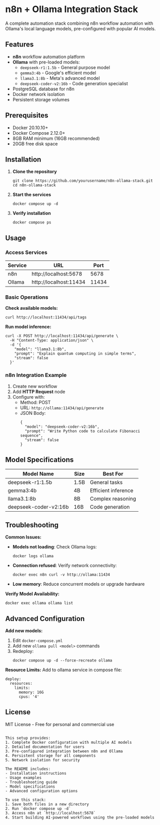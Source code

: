 # n8n + Ollama Integration Stack

A complete automation stack combining n8n workflow automation with Ollama's local language models, pre-configured with popular AI models.

## Features

- **n8n** workflow automation platform
- **Ollama** with pre-loaded models:
  - `deepseek-r1:1.5b` - General purpose model
  - `gemma3:4b` - Google's efficient model
  - `llama3.1:8b` - Meta's advanced model
  - `deepseek-coder-v2:16b` - Code generation specialist
- PostgreSQL database for n8n
- Docker network isolation
- Persistent storage volumes

## Prerequisites

- Docker 20.10.10+
- Docker Compose 2.12.0+
- 8GB RAM minimum (16GB recommended)
- 20GB free disk space

## Installation

1. **Clone the repository**
   ```
   git clone https://github.com/yourusername/n8n-ollama-stack.git
   cd n8n-ollama-stack
   ```

2. **Start the services**
   ```
   docker compose up -d
   ```

3. **Verify installation**
   ```
   docker compose ps
   ```

## Usage

### Access Services

| Service  | URL                      | Port  |
|----------|--------------------------|-------|
| n8n      | http://localhost:5678    | 5678  |
| Ollama   | http://localhost:11434   | 11434 |

### Basic Operations

**Check available models:**
```
curl http://localhost:11434/api/tags
```

**Run model inference:**
```
curl -X POST http://localhost:11434/api/generate \
  -H "Content-Type: application/json" \
  -d '{
    "model": "llama3.1:8b",
    "prompt": "Explain quantum computing in simple terms",
    "stream": false
  }'
```

### n8n Integration Example

1. Create new workflow
2. Add **HTTP Request** node
3. Configure with:
   - Method: POST
   - URL: `http://ollama:11434/api/generate`
   - JSON Body:
     ```
     {
       "model": "deepseek-coder-v2:16b",
       "prompt": "Write Python code to calculate Fibonacci sequence",
       "stream": false
     }
     ```

## Model Specifications

| Model Name               | Size  | Best For                  |
|--------------------------|-------|---------------------------|
| deepseek-r1:1.5b         | 1.5B  | General tasks             |
| gemma3:4b                | 4B    | Efficient inference       |
| llama3.1:8b              | 8B    | Complex reasoning         |
| deepseek-coder-v2:16b    | 16B   | Code generation           |

## Troubleshooting

**Common Issues:**
- **Models not loading**: Check Ollama logs:
  ```
  docker logs ollama
  ```
- **Connection refused**: Verify network connectivity:
  ```
  docker exec n8n curl -v http://ollama:11434
  ```
- **Low memory**: Reduce concurrent models or upgrade hardware

**Verify Model Availability:**
```
docker exec ollama ollama list
```

## Advanced Configuration

**Add new models:**
1. Edit `docker-compose.yml`
2. Add new `ollama pull <model>` commands
3. Redeploy:
   ```
   docker compose up -d --force-recreate ollama
   ```

**Resource Limits:**
Add to ollama service in compose file:
```
deploy:
  resources:
    limits:
      memory: 16G
      cpus: '4'
```

## License
MIT License - Free for personal and commercial use

```

This setup provides:
1. Complete Docker configuration with multiple AI models
2. Detailed documentation for users
3. Pre-configured integration between n8n and Ollama
4. Persistent storage for all components
5. Network isolation for security

The README includes:
- Installation instructions
- Usage examples
- Troubleshooting guide
- Model specifications
- Advanced configuration options

To use this stack:
1. Save both files in a new directory
2. Run `docker compose up -d`
3. Access n8n at `http://localhost:5678`
4. Start building AI-powered workflows using the pre-loaded models
